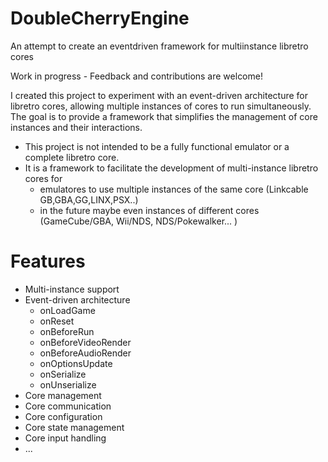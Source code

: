 ﻿# DoubleCherryEngine
An attempt to create an eventdriven framework for multiinstance libretro cores

Work in progress - Feedback and contributions are welcome!

I created this project to experiment with an event-driven architecture for libretro cores, allowing multiple instances of cores to run simultaneously. 
The goal is to provide a framework that simplifies the management of core instances and their interactions.

- This project is not intended to be a fully functional emulator or a complete libretro core.
- It is a framework to facilitate the development of multi-instance libretro cores for
	- emulatores to use multiple instances of the same core  (Linkcable GB,GBA,GG,LINX,PSX..)
	- in the future maybe even instances of different cores (GameCube/GBA, Wii/NDS, NDS/Pokewalker... )

# Features
- Multi-instance support
- Event-driven architecture
	- onLoadGame
    - onReset
    - onBeforeRun
    - onBeforeVideoRender
    - onBeforeAudioRender
    - onOptionsUpdate
    - onSerialize
    - onUnserialize
- Core management
- Core communication
- Core configuration
- Core state management
- Core input handling
- ...
